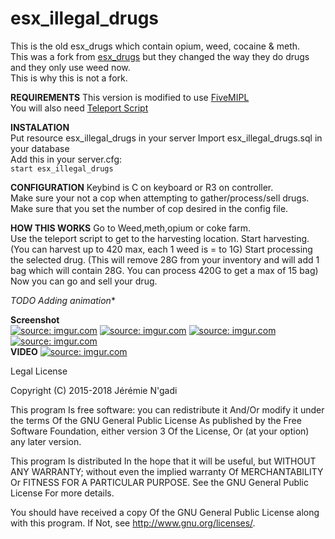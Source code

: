 # esx_illegal_drugs
This is the old esx_drugs which contain opium, weed, cocaine & meth.  
This was a fork from [esx_drugs](https://github.com/ESX-Org/esx_drugs) but they changed the way they do drugs and they only use weed now.  
This is why this is not a fork.  

**REQUIREMENTS**
This version is modified to use [FiveMIPL](https://github.com/XxFri3ndlyxX/fivem-ipl)  
You will also need [Teleport Script](https://github.com/XxFri3ndlyxX/Teleport)   

**INSTALATION**  
Put resource esx_illegal_drugs in your server 
Import esx_illegal_drugs.sql in your database  
Add this in your server.cfg:  
```start esx_illegal_drugs```   

**CONFIGURATION**
Keybind is C on keyboard or R3 on controller.  
Make sure your not a cop when attempting to gather/process/sell drugs.
Make sure that you set the number of cop desired in the config file.

**HOW THIS WORKS**
Go to Weed,meth,opium or coke farm.  
Use the teleport script to get to the harvesting location.
Start harvesting. (You can harvest up to 420 max, each 1 weed is = to 1G)
Start processing the selected drug. 
(This will remove 28G from your inventory and will add 1 bag which will contain 28G.  You can process 420G to get a max of 15 bag)    
Now you can go and sell your drug.

**TODO* Adding animation**     

**Screenshot**  
<a href="https://imgur.com/hb3yEjZ"><img src="https://i.imgur.com/hb3yEjZ.jpg" title="source: imgur.com" /></a>
<a href="https://imgur.com/kGKoSZS"><img src="https://i.imgur.com/kGKoSZS.jpg" title="source: imgur.com" /></a>
<a href="https://imgur.com/NL90eRb"><img src="https://i.imgur.com/NL90eRb.jpg" title="source: imgur.com" /></a>
<a href="https://imgur.com/AJ35TBN"><img src="https://i.imgur.com/AJ35TBN.jpg" title="source: imgur.com" /></a>  
**VIDEO**
<a href="https://streamable.com/f6dcn"><img src="https://i.imgur.com/hb3yEjZ.jpg" title="source: imgur.com" /></a>        
        

Legal
License

Copyright (C) 2015-2018 Jérémie N'gadi

This program Is free software: you can redistribute it And/Or modify it under the terms Of the GNU General Public License As published by the Free Software Foundation, either version 3 Of the License, Or (at your option) any later version.

This program Is distributed In the hope that it will be useful, but WITHOUT ANY WARRANTY; without even the implied warranty Of MERCHANTABILITY Or FITNESS FOR A PARTICULAR PURPOSE. See the GNU General Public License For more details.

You should have received a copy Of the GNU General Public License along with this program. If Not, see http://www.gnu.org/licenses/.
